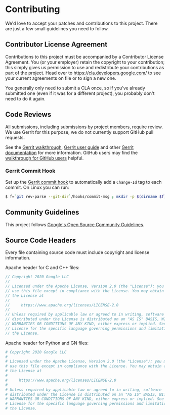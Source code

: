 # Contributing

We'd love to accept your patches and contributions to this project. There are
just a few small guidelines you need to follow.

## Contributor License Agreement

Contributions to this project must be accompanied by a Contributor License
Agreement. You (or your employer) retain the copyright to your contribution;
this simply gives us permission to use and redistribute your contributions as
part of the project. Head over to <https://cla.developers.google.com/> to see
your current agreements on file or to sign a new one.

You generally only need to submit a CLA once, so if you've already submitted one
(even if it was for a different project), you probably don't need to do it
again.

## Code Reviews

All submissions, including submissions by project members, require review. We
use Gerrit for this purpose, we do not currently support GitHub pull requests.

See the
[Gerrit walkthrough](https://gerrit-review.googlesource.com/Documentation/intro-gerrit-walkthrough.html),
[Gerrit user guide](https://gerrit-review.googlesource.com/Documentation/intro-user.html)
and other
[Gerrit documentation](https://gerrit-review.googlesource.com/Documentation/index.html)
for more information. GitHub users may find the
[walkthrough for GitHub users](https://gerrit-review.googlesource.com/Documentation/intro-gerrit-walkthrough-github.html)
helpful.

### Gerrit Commit Hook

Set up the
[Gerrit commit hook](https://gerrit-review.googlesource.com/tools/hooks/commit-msg)
to automatically add a `Change-Id` tag to each commit. On Linux you can run:

```bash
$ f=`git rev-parse --git-dir`/hooks/commit-msg ; mkdir -p $(dirname $f) ; curl -Lo $f https://gerrit-review.googlesource.com/tools/hooks/commit-msg ; chmod +x $f
```

## Community Guidelines

This project follows
[Google's Open Source Community Guidelines](https://opensource.google/conduct/).

## Source Code Headers

Every file containing source code must include copyright and license
information.

Apache header for C and C++ files:

```javascript
// Copyright 2020 Google LLC
//
// Licensed under the Apache License, Version 2.0 (the "License"); you may not
// use this file except in compliance with the License. You may obtain a copy of
// the License at
//
//     https://www.apache.org/licenses/LICENSE-2.0
//
// Unless required by applicable law or agreed to in writing, software
// distributed under the License is distributed on an "AS IS" BASIS, WITHOUT
// WARRANTIES OR CONDITIONS OF ANY KIND, either express or implied. See the
// License for the specific language governing permissions and limitations under
// the License.
```

Apache header for Python and GN files:

```python
# Copyright 2020 Google LLC
#
# Licensed under the Apache License, Version 2.0 (the "License"); you may not
# use this file except in compliance with the License. You may obtain a copy of
# the License at
#
#     https://www.apache.org/licenses/LICENSE-2.0
#
# Unless required by applicable law or agreed to in writing, software
# distributed under the License is distributed on an "AS IS" BASIS, WITHOUT
# WARRANTIES OR CONDITIONS OF ANY KIND, either express or implied. See the
# License for the specific language governing permissions and limitations under
# the License.
```
